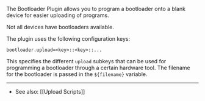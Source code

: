 The Bootloader Plugin allows you to program a bootloader onto a blank device for easier uploading of programs.

Not all devices have bootloaders available.

The plugin uses the following configuration keys:

    bootloader.upload=<key>::<key>::...

This specifies the different `upload` subkeys that can be used for programming a bootloader through a certain hardware tool.  The filename for the bootloader is passed in the `${filename}` variable.

----

* See also: [[Upload Scripts]]